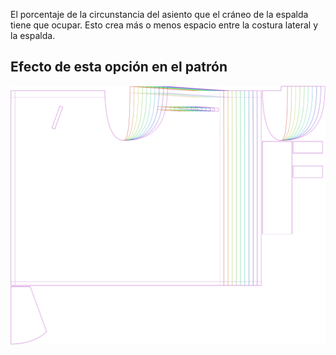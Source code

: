 El porcentaje de la circunstancia del asiento que el cráneo de la espalda tiene que ocupar. Esto crea más o menos espacio entre la costura lateral y la espalda.



## Efecto de esta opción en el patrón
![Esta imagen muestra el efecto de esta opción superponiendo varias variantes que tienen un valor diferente para esta opción](waralee_crotchback_sample.svg "Efecto de esta opción en el patrón")
